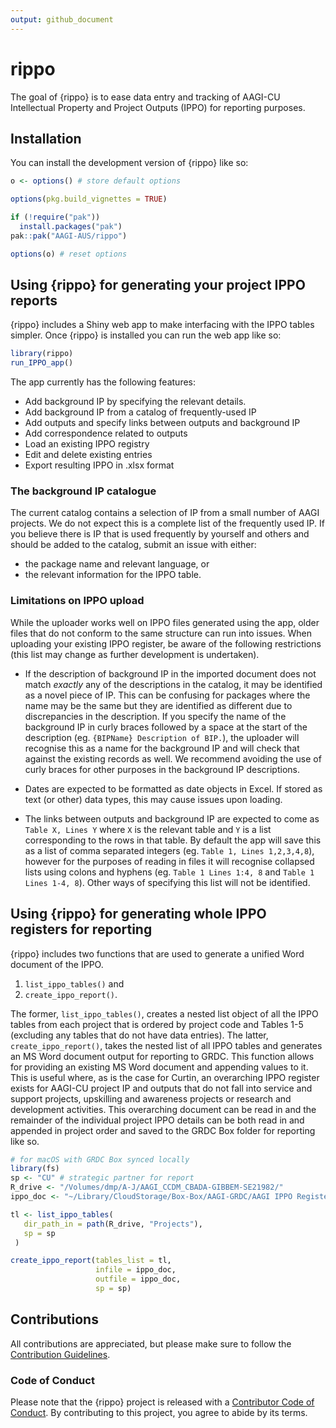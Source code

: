 ```yaml
---
output: github_document
---
```


<!-- README.md is generated from README.Rmd. Please edit that file -->



# rippo

<!-- badges: start -->
<!-- badges: end -->

The goal of {rippo} is to ease data entry and tracking of AAGI-CU Intellectual Property and Project Outputs (IPPO) for reporting purposes.

## Installation

You can install the development version of {rippo} like so:

```r
o <- options() # store default options

options(pkg.build_vignettes = TRUE)

if (!require("pak"))
  install.packages("pak")
pak::pak("AAGI-AUS/rippo")

options(o) # reset options
```

## Using {rippo} for generating your project IPPO reports

{rippo} includes a Shiny web app to make interfacing with the IPPO tables simpler.
Once {rippo} is installed you can run the web app like so:

```r
library(rippo)
run_IPPO_app()
```

The app currently has the following features:
- Add background IP by specifying the relevant details.
- Add background IP from a catalog of frequently-used IP
- Add outputs and specify links between outputs and background IP
- Add correspondence related to outputs
- Load an existing IPPO registry
- Edit and delete existing entries
- Export resulting IPPO in .xlsx format

### The background IP catalogue

The current catalog contains a selection of IP from a small number of AAGI projects.
We do not expect this is a complete list of the frequently used IP.
If you believe there is IP that is used frequently by yourself and others and should be added to the catalog, submit an issue with either:
- the package name and relevant language, or
- the relevant information for the IPPO table.

### Limitations on IPPO upload

While the uploader works well on IPPO files generated using the app, older files that do not conform to the same structure can run into issues.
When uploading your existing IPPO register, be aware of the following restrictions (this list may change as further development is undertaken).


- If the description of background IP in the imported document does not match *exactly* any of the descriptions in the catalog, it may be identified as a novel piece of IP.
This can be confusing for packages where the name may be the same but they are identified as different due to discrepancies in the description.
If you specify the name of the background IP in curly braces followed by a space at the start of the description (eg. `{BIPName} Description of BIP.`), the uploader will recognise this as a name for the background IP and will check that against the existing records as well.
We recommend avoiding the use of curly braces for other purposes in the background IP descriptions.

- Dates are expected to be formatted as date objects in Excel.
If stored as text (or other) data types, this may cause issues upon loading.

- The links between outputs and background IP are expected to come as `Table X, Lines Y` where `X` is the relevant table and `Y` is a list corresponding to the rows in that table.
By default the app will save this as a list of comma separated integers (eg. `Table 1, Lines 1,2,3,4,8`), however for the purposes of reading in files it will recognise collapsed lists using colons and hyphens (eg. `Table 1 Lines 1:4, 8` and `Table 1 Lines 1-4, 8`).
Other ways of specifying this list will not be identified.

## Using {rippo} for generating whole IPPO registers for reporting

{rippo} includes two functions that are used to generate a unified Word document of the IPPO.

1. `list_ippo_tables()` and
2. `create_ippo_report()`.

The former, `list_ippo_tables()`, creates a nested list object of all the IPPO tables from each project that is ordered by project code and Tables 1-5 (excluding any tables that do not have data entries).
The latter, `create_ippo_report()`, takes the nested list of all IPPO tables and generates an MS Word document output for reporting to GRDC.
This function allows for providing an existing MS Word document and appending values to it.
This is useful where, as is the case for Curtin, an overarching IPPO register exists for AAGI-CU project IP and outputs that do not fall into service and support projects, upskilling and awareness projects or research and development activities.
This overarching document can be read in and the remainder of the individual project IPPO details can be both read in and appended in project order and saved to the GRDC Box folder for reporting like so.

```r 
# for macOS with GRDC Box synced locally
library(fs)
sp <- "CU" # strategic partner for report
R_drive <- "/Volumes/dmp/A-J/AAGI_CCDM_CBADA-GIBBEM-SE21982/"
ippo_doc <- "~/Library/CloudStorage/Box-Box/AAGI-GRDC/AAGI IPPO Register/AAGI-CU-IPPO-register.docx"

tl <- list_ippo_tables(
   dir_path_in = path(R_drive, "Projects"),
   sp = sp
 )

create_ippo_report(tables_list = tl,
                   infile = ippo_doc,
                   outfile = ippo_doc,
                   sp = sp)
```

## Contributions 

All contributions are appreciated, but please make sure to follow the [Contribution Guidelines](.github/CONTRIBUTING.md).

### Code of Conduct

Please note that the {rippo} project is released with a [Contributor Code of Conduct](https://AAGI-AUS.github.io/rippo/CODE_OF_CONDUCT.md).
By contributing to this project, you agree to abide by its terms.
